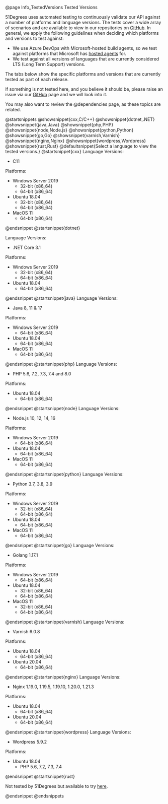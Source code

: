 @page Info_TestedVersions Tested Versions

51Degrees uses automated testing to continuously validate our API against a number of platforms and language versions.
The tests cover a wide array of scenarios and are available to view in our repositories on [GitHub](https://github.com/51Degrees).
In general, we apply the following guidelines when deciding which platforms and versions to test against:
- We use Azure DevOps with Microsoft-hosted build agents, so we test against platforms that Microsoft has [hosted agents](https://docs.microsoft.com/en-us/azure/devops/pipelines/agents/hosted) for.
- We test against all versions of languages that are currently considered LTS (Long Term Support) versions.

The tabs below show the specific platforms and versions that are currently tested as part of each release.

If something is not tested here, and you believe it should be, please raise an issue via our [GitHub](https://github.com/51Degrees) page and we will look into it.

You may also want to review the @dependencies page, as these topics are related.

@startsnippets
@showsnippet{cxx,C/C++}
@showsnippet{dotnet,.NET}
@showsnippet{java,Java}
@showsnippet{php,PHP}
@showsnippet{node,Node.js}
@showsnippet{python,Python}
@showsnippet{go,Go}
@showsnippet{varnish,Varnish}
@showsnippet{nginx,Nginx}
@showsnippet{wordpress,Wordpress}
@showsnippet{rust,Rust}
@defaultsnippet{Select a language to view the tested versions.}
@startsnippet{cxx}
Language Versions:
- C11

Platforms:
- Windows Server 2019
  - 32-bit (x86_64)
  - 64-bit (x86_64)
- Ubuntu 18.04
  - 32-bit (x86_64)
  - 64-bit (x86_64)
- MacOS 11
  - 64-bit (x86_64)

@endsnippet
@startsnippet{dotnet}

Language Versions:
- .NET Core 3.1

Platforms:
- Windows Server 2019
  - 32-bit (x86_64)
  - 64-bit (x86_64)
- Ubuntu 18.04
  - 64-bit (x86_64)

@endsnippet
@startsnippet{java}
Language Versions:
- Java 8, 11 & 17

Platforms:
- Windows Server 2019
  - 64-bit (x86_64)
- Ubuntu 18.04
  - 64-bit (x86_64)
- MacOS 11
  - 64-bit (x86_64)

@endsnippet
@startsnippet{php}
Language Versions:
- PHP 5.6, 7.2, 7.3, 7.4 and 8.0

Platforms:
- Ubuntu 18.04
  - 64-bit (x86_64)

@endsnippet
@startsnippet{node}
Language Versions:
- Node.js 10, 12, 14, 16

Platforms:
- Windows Server 2019
  - 64-bit (x86_64)
- Ubuntu 18.04
  - 64-bit (x86_64)
- MacOS 11
  - 64-bit (x86_64)

@endsnippet
@startsnippet{python}
Language Versions:
- Python 3.7, 3.8, 3.9

Platforms:
- Windows Server 2019
  - 32-bit (x86_64)
  - 64-bit (x86_64)
- Ubuntu 18.04
  - 64-bit (x86_64)
- MacOS 11
  - 64-bit (x86_64)

@endsnippet
@startsnippet{go}
Language Versions:
- Golang 1.17.1

Platforms:
- Windows Server 2019
  - 64-bit (x86_64)
- Ubuntu 18.04
  - 32-bit (x86_64)
  - 64-bit (x86_64)
- MacOS 11
  - 32-bit (x86_64)
  - 64-bit (x86_64)

@endsnippet
@startsnippet{varnish}
Language Versions:
- Varnish 6.0.8

Platforms:
- Ubuntu 18.04
  - 64-bit (x86_64)
- Ubuntu 20.04
  - 64-bit (x86_64)

@endsnippet
@startsnippet{nginx}
Language Versions:
- Nginx 1.19.0, 1.19.5, 1.19.10, 1.20.0, 1.21.3

Platforms:
- Ubuntu 18.04
  - 64-bit (x86_64)
- Ubuntu 20.04
  - 64-bit (x86_64)

@endsnippet
@startsnippet{wordpress}
Language Versions:
- Wordpress 5.9.2

Platforms:
- Ubuntu 18.04
  - PHP 5.6, 7.2, 7.3, 7.4

@endsnippet
@startsnippet{rust}

Not tested by 51Degrees but available to try [here](https://crates.io/crates/fiftyonedegrees).

@endsnippet
@endsnippets